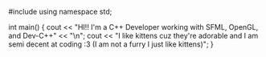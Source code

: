 #include <iostream>
using namespace std;

int main()
{
cout << "HI!! I'm a C++ Developer working with SFML, OpenGL, and Dev-C++" << "\n";
cout << "I like kittens cuz they're adorable and I am semi decent at coding :3 (I am not a furry I just like kittens)";
}
